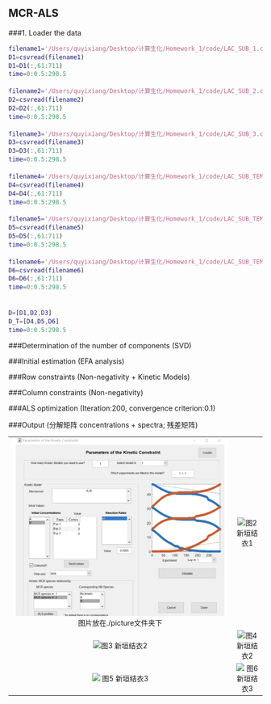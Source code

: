 ## MCR-ALS

###1. Loader the data

```matlab
filename1='/Users/quyixiang/Desktop/计算生化/Homework_1/code/LAC_SUB_1.csv'
D1=csvread(filename1)
D1=D1(:,61:711)
time=0:0.5:298.5

filename2='/Users/quyixiang/Desktop/计算生化/Homework_1/code/LAC_SUB_2.csv'
D2=csvread(filename2)
D2=D2(:,61:711)
time=0:0.5:298.5

filename3='/Users/quyixiang/Desktop/计算生化/Homework_1/code/LAC_SUB_3.csv'
D3=csvread(filename3)
D3=D3(:,61:711)
time=0:0.5:298.5

filename4='/Users/quyixiang/Desktop/计算生化/Homework_1/code/LAC_SUB_TEMPO_1.csv'
D4=csvread(filename4)
D4=D4(:,61:711)
time=0:0.5:298.5

filename5='/Users/quyixiang/Desktop/计算生化/Homework_1/code/LAC_SUB_TEMPO_2.csv'
D5=csvread(filename5)
D5=D5(:,61:711)
time=0:0.5:298.5

filename6='/Users/quyixiang/Desktop/计算生化/Homework_1/code/LAC_SUB_TEMPO_3.csv'
D6=csvread(filename6)
D6=D6(:,61:711)
time=0:0.5:298.5


D=[D1,D2,D3]
D_T=[D4,D5,D6]
time=0:0.5:298.5

```

###Determination of the number of components (SVD) 

###Initial estimation (EFA analysis)

###Row constraints (Non-negativity + Kinetic Models)

###Column constraints (Non-negativity)

###ALS optimization (Iteration:200, convergence criterion:0.1)

###Output (分解矩阵 concentrations + spectra; 残差矩阵)

<table>
    <tr>
        <td ><center><img src="./picture/try.jpg" > 图片放在./picture文件夹下 </center></td>
        <td ><center><img src="https://img-blog.csdn.net/20180731150122598?watermark/2/text/aHR0cHM6Ly9ibG9nLmNzZG4ubmV0L3FxXzMzODI2NTY0/font/5a6L5L2T/fontsize/400/fill/I0JBQkFCMA==/dissolve/70"  >图2 新垣结衣1</center></td>
    </tr>
    <tr>
        <td><center><img src="https://img-blog.csdn.net/20180731150144421?watermark/2/text/aHR0cHM6Ly9ibG9nLmNzZG4ubmV0L3FxXzMzODI2NTY0/font/5a6L5L2T/fontsize/400/fill/I0JBQkFCMA==/dissolve/70"  >图3 新垣结衣2</center></td>
        <td ><center><img src="https://img-blog.csdn.net/20180731150144421?watermark/2/text/aHR0cHM6Ly9ibG9nLmNzZG4ubmV0L3FxXzMzODI2NTY0/font/5a6L5L2T/fontsize/400/fill/I0JBQkFCMA==/dissolve/70"  >图4 新垣结衣2</center> </td>
    </tr>
    <tr>
        <td><center><img src="https://img-blog.csdn.net/20180731150154296?watermark/2/text/aHR0cHM6Ly9ibG9nLmNzZG4ubmV0L3FxXzMzODI2NTY0/font/5a6L5L2T/fontsize/400/fill/I0JBQkFCMA==/dissolve/70"   > 图5 新垣结衣3</center></td>
        <td><center><img src="https://img-blog.csdn.net/20180731150154296?watermark/2/text/aHR0cHM6Ly9ibG9nLmNzZG4ubmV0L3FxXzMzODI2NTY0/font/5a6L5L2T/fontsize/400/fill/I0JBQkFCMA==/dissolve/70"  > 图6 新垣结衣3</center></td>
    </tr>
</table>

